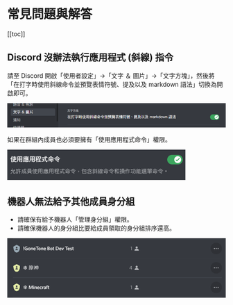 # 常見問題與解答

[[toc]]

## Discord 沒辦法執行應用程式 (斜線) 指令

請至 Discord 開啟「使用者設定」→「文字 ＆ 圖片」→「文字方塊」，然後將「在打字時使用斜線命令並預覽表情符號、提及以及 markdown 語法」切換為開啟即可。

![](./.vuepress/public/faq_1.png)

如果在群組內成員也必須要擁有「使用應用程式命令」權限。

![](./.vuepress/public/faq_2.png)

## 機器人無法給予其他成員身分組

- 請確保有給予機器人「管理身分組」權限。
- 請確保機器人的身分組比要給成員領取的身分組排序還高。

![](./.vuepress/public/faq_3.png)
